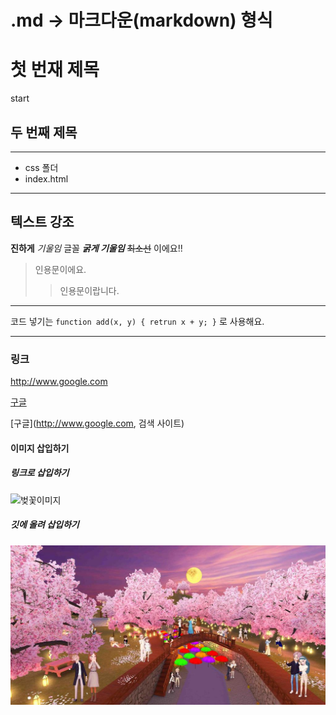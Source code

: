 # .md -> 마크다운(markdown) 형식
# 첫 번재 제목
start

## 두 번째 제목

---

- css 폴더
- index.html

---

## 텍스트 강조

**진하게** 
*기울임* 글꼴
***굵게 기울임***
~~최소선~~ 이에요!!

> 인용문이에요.
>> 인용문이랍니다.

***

코드 넣기는 `function add(x, y) { retrun x + y; }` 로 사용해요.

* * *

### 링크 
http://www.google.com

[구글](http://www.google.com)

[구글](http://www.google.com, 검색 사이트)

#### 이미지 삽입하기
##### 링크로 삽입하기
![벚꽃이미지](https://file.mk.co.kr/meet/yonhap/2022/04/06/image_readtop_2022_308235_0_093211.jpg)

##### 깃에 올려 삽입하기
![벚꽃이미지](./img/cherry_blossoms.jpg)

